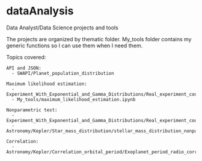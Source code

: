 # dataAnalysis
Data Analyst/Data Science projects and tools

The projects are organized by thematic folder.
My_tools folder contains my generic functions so I can use them when I need them.

Topics covered:

    API and JSON: 
      - SWAPI/Planet_population_distribution
    
    Maximum likelihood estimation:
      - Experiment_With_Exponential_and_Gamma_Distributions/Real_experiment_counting_cars_Exponential_Gamma_MLikelihood_and_nonparametric_test.ipynb 
      - My_tools/maximum_likelihood_estimation.ipynb
      
    Nonparametric test:
      - Experiment_With_Exponential_and_Gamma_Distributions/Real_experiment_counting_cars_Exponential_Gamma_MLikelihood_and_nonparametric_test.ipynb    
      - Astronomy/Kepler/Star_mass_distribution/stellar_mass_distribution_nonparametric_test_kolmogorov_smirnov.ipynb
      
    Correlation:
      - Astronomy/Kepler/Correlation_orbital_period/Exoplanet_period_radio_correlation.ipynb
      
    

